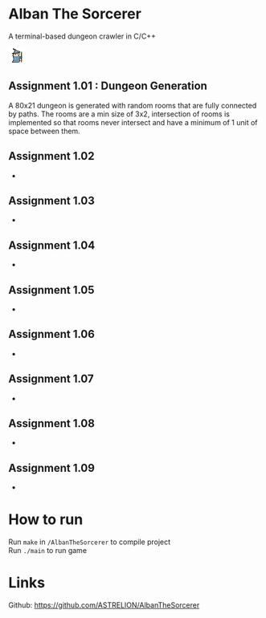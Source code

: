 # Alban The Sorcerer
A terminal-based dungeon crawler in C/C++

![alt text](/Alban32.png?raw=true "Alban")

## Assignment 1.01 : Dungeon Generation
A 80x21 dungeon is generated with random rooms that are fully connected by paths. The rooms are a min size of 3x2, intersection of rooms is implemented so that rooms never intersect and have a minimum of 1 unit of space between them.

## Assignment 1.02
-

## Assignment 1.03
-

## Assignment 1.04
-

## Assignment 1.05
-

## Assignment 1.06
-

## Assignment 1.07
-

## Assignment 1.08
-

## Assignment 1.09
-

# How to run
Run `make` in `/AlbanTheSorcerer` to compile project  
Run `./main` to run game

# Links
Github: https://github.com/ASTRELION/AlbanTheSorcerer

